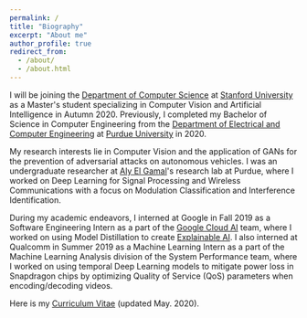 ```yaml
---
permalink: /
title: "Biography"
excerpt: "About me"
author_profile: true
redirect_from:
  - /about/
  - /about.html
---
```

I will be joining the [Department of Computer Science](https://cs.stanford.edu/) at [Stanford University](https://www.stanford.edu/) as a Master's student specializing in Computer Vision and Artificial Intelligence in Autumn 2020. Previously, I completed my Bachelor of Science in Computer Engineering from the [Department of Electrical and Computer Engineering](https://engineering.purdue.edu/ECE) at [Purdue University](https://www.purdue.edu) in 2020. 

My research interests lie in Computer Vision and the application of GANs for the prevention of adversarial attacks on autonomous vehicles. I was an undergraduate researcher at [Aly El Gamal](https://web.ics.purdue.edu/~elgamala/)'s research lab at Purdue, where I worked on Deep Learning for Signal Processing and Wireless Communications with a focus on Modulation Classification and Interference Identification.

During my academic endeavors, I interned at Google in Fall 2019 as a Software Engineering Intern as a part of the [Google Cloud AI](https://cloud.google.com/products/ai) team, where I worked on using Model Distillation to create [Explainable AI](https://cloud.google.com/explainable-ai). I also interned at Qualcomm in Summer 2019 as a Machine Learning Intern as a part of the Machine Learning Analysis division of the System Performance team, where I worked on using temporal Deep Learning models to mitigate power loss in Snapdragon chips by optimizing Quality of Service (QoS) parameters when encoding/decoding videos.

Here is my [Curriculum Vitae](https://sharanramjee.github.io/files/SharanRamjeeCV.pdf) (updated May. 2020).
